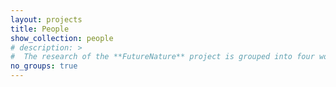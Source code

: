 ```yaml
---
layout: projects
title: People
show_collection: people
# description: >
#  The research of the **FutureNature** project is grouped into four work packages 
no_groups: true
---
```

